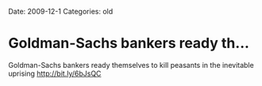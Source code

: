 Date: 2009-12-1
Categories: old

# Goldman-Sachs bankers ready th...

Goldman-Sachs bankers ready themselves to kill peasants in the inevitable uprising <a href="http://bit.ly/6bJsQC" rel="nofollow">http://bit.ly/6bJsQC</a>

